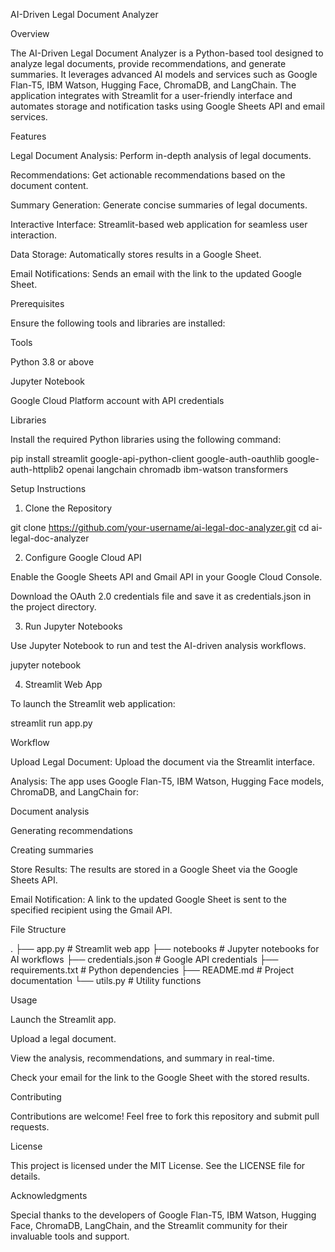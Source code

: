 AI-Driven Legal Document Analyzer

Overview

The AI-Driven Legal Document Analyzer is a Python-based tool designed to analyze legal documents, provide recommendations, and generate summaries. It leverages advanced AI models and services such as Google Flan-T5, IBM Watson, Hugging Face, ChromaDB, and LangChain. The application integrates with Streamlit for a user-friendly interface and automates storage and notification tasks using Google Sheets API and email services.

Features

Legal Document Analysis: Perform in-depth analysis of legal documents.

Recommendations: Get actionable recommendations based on the document content.

Summary Generation: Generate concise summaries of legal documents.

Interactive Interface: Streamlit-based web application for seamless user interaction.

Data Storage: Automatically stores results in a Google Sheet.

Email Notifications: Sends an email with the link to the updated Google Sheet.

Prerequisites

Ensure the following tools and libraries are installed:

Tools

Python 3.8 or above

Jupyter Notebook

Google Cloud Platform account with API credentials

Libraries

Install the required Python libraries using the following command:

pip install streamlit google-api-python-client google-auth-oauthlib google-auth-httplib2 openai langchain chromadb ibm-watson transformers

Setup Instructions

1. Clone the Repository

git clone https://github.com/your-username/ai-legal-doc-analyzer.git
cd ai-legal-doc-analyzer

2. Configure Google Cloud API

Enable the Google Sheets API and Gmail API in your Google Cloud Console.

Download the OAuth 2.0 credentials file and save it as credentials.json in the project directory.

3. Run Jupyter Notebooks

Use Jupyter Notebook to run and test the AI-driven analysis workflows.

jupyter notebook

4. Streamlit Web App

To launch the Streamlit web application:

streamlit run app.py

Workflow

Upload Legal Document: Upload the document via the Streamlit interface.

Analysis: The app uses Google Flan-T5, IBM Watson, Hugging Face models, ChromaDB, and LangChain for:

Document analysis

Generating recommendations

Creating summaries

Store Results: The results are stored in a Google Sheet via the Google Sheets API.

Email Notification: A link to the updated Google Sheet is sent to the specified recipient using the Gmail API.

File Structure

.
├── app.py               # Streamlit web app
├── notebooks            # Jupyter notebooks for AI workflows
├── credentials.json     # Google API credentials
├── requirements.txt     # Python dependencies
├── README.md            # Project documentation
└── utils.py             # Utility functions

Usage

Launch the Streamlit app.

Upload a legal document.

View the analysis, recommendations, and summary in real-time.

Check your email for the link to the Google Sheet with the stored results.

Contributing

Contributions are welcome! Feel free to fork this repository and submit pull requests.

License

This project is licensed under the MIT License. See the LICENSE file for details.

Acknowledgments

Special thanks to the developers of Google Flan-T5, IBM Watson, Hugging Face, ChromaDB, LangChain, and the Streamlit community for their invaluable tools and support.

